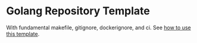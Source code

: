 # Golang Repository Template

With fundamental makefile, gitignore, dockerignore, and ci. See [how to use this template](https://docs.github.com/en/free-pro-team@latest/github/creating-cloning-and-archiving-repositories/creating-a-repository-from-a-template#about-repository-templates).
